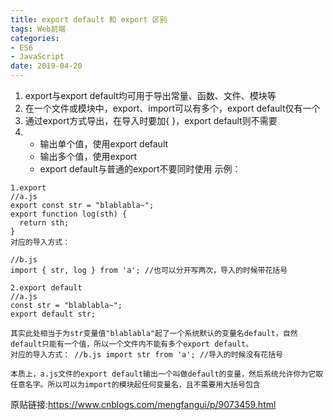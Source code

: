 ```yaml
---
title: export default 和 export 区别
tags: Web前端
categories: 
- ES6
- JavaScript
date: 2019-04-20 
---
```


1. export与export default均可用于导出常量、函数、文件、模块等
2. 在一个文件或模块中，export、import可以有多个，export default仅有一个
3. 通过export方式导出，在导入时要加{ }，export default则不需要
4. 
   * 输出单个值，使用export default
   * 输出多个值，使用export
   * export default与普通的export不要同时使用
示例：
```
1.export
//a.js
export const str = "blablabla~";
export function log(sth) { 
  return sth;
}
对应的导入方式：

//b.js
import { str, log } from 'a'; //也可以分开写两次，导入的时候带花括号

2.export default
//a.js
const str = "blablabla~";
export default str;

其实此处相当于为str变量值"blablabla"起了一个系统默认的变量名default，自然default只能有一个值，所以一个文件内不能有多个export default。
对应的导入方式： //b.js import str from 'a'; //导入的时候没有花括号

本质上，a.js文件的export default输出一个叫做default的变量，然后系统允许你为它取任意名字。所以可以为import的模块起任何变量名，且不需要用大括号包含
```

原贴链接:<https://www.cnblogs.com/mengfangui/p/9073459.html>
